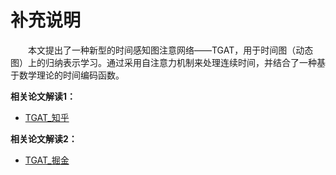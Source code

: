 # 补充说明

&emsp;&emsp;本文提出了一种新型的时间感知图注意网络——TGAT，用于时间图（动态图）上的归纳表示学习。通过采用自注意力机制来处理连续时间，并结合了一种基于数学理论的时间编码函数。

**相关论文解读1：**
* [TGAT_知乎](https://zhuanlan.zhihu.com/p/540002058)

**相关论文解读2：**
* [TGAT_掘金](https://juejin.cn/post/7057847118404255758)


